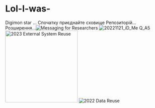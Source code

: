 # Lol-I-was-
Digimon star 
…
Спочатку приєднайте сховище
Репозиторій…
Розширення…![Messaging for Researchers](https://github.com/user-attachments/assets/10e8e065-6790-4da5-8488-cd8b28ea2e00)
![20221121_iD_Me Q_A5](https://github.com/user-attachments/assets/e5381e0c-0e7e-4ffd-9f15-2f9c367a0f64)
<img width="230" alt="2023 External System Reuse" src="https://github.com/user-attachments/assets/5bce2bbb-5af7-4675-99a7-bde55ef0caa9" />
![2022 Data Reuse](https://github.com/user-attachments/assets/00e9c405-b215-4fd0-9f89-b3ebbfb60d3e)
